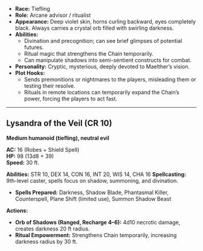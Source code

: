 - **Race:** Tiefling
- **Role:** Arcane advisor / ritualist
- **Appearance:** Deep violet skin, horns curling backward, eyes completely black. Always carries a crystal orb filled with swirling darkness.
- **Abilities:**
    - Divination and precognition; can see brief glimpses of potential futures.
    - Ritual magic that strengthens the Chain temporarily.
    - Can manipulate shadows into semi-sentient constructs for combat.
- **Personality:** Cryptic, mysterious, deeply devoted to Maelther’s vision.
- **Plot Hooks:**
    - Sends premonitions or nightmares to the players, misleading them or testing their resolve.
    - Rituals in remote locations can temporarily expand the Chain’s power, forcing the players to act fast.
---
## **Lysandra of the Veil** (CR 10)

**Medium humanoid (tiefling), neutral evil**

**AC:** 16 (Robes + Shield Spell)  
**HP:** 98 (13d8 + 39)  
**Speed:** 30 ft.

**Abilities:** STR 10, DEX 14, CON 16, INT 20, WIS 14, CHA 16
**Spellcasting:** 9th-level caster, spells focus on shadow, summoning, and divination.
- **Spells Prepared:** Darkness, Shadow Blade, Phantasmal Killer, Counterspell, Plane Shift (limited use), Summon Shadow Beast

**Actions:**
- **Orb of Shadows (Ranged, Recharge 4–6):** 4d10 necrotic damage, creates darkness 20 ft radius.
- **Ritual Empowerment:** Strengthens Chain temporarily, increasing darkness radius by 30 ft.